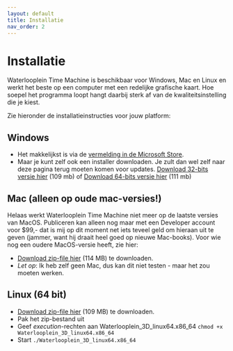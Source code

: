 ```yaml
---
layout: default
title: Installatie
nav_order: 2
---
```


# Installatie

Waterlooplein Time Machine is beschikbaar voor Windows, Mac en Linux en werkt het beste op een computer met een redelijke grafische kaart. Hoe soepel het programma loopt hangt daarbij sterk af van de kwaliteitsinstelling die je kiest.

Zie hieronder de installatieinstructies voor jouw platform:

## Windows

- Het makkelijkst is via de <a href='//www.microsoft.com/store/apps/9PFFX4W0P498'>vermelding in de Microsoft Store</a>.
- Maar je kunt zelf ook een installer downloaden. Je zult dan wel zelf naar deze pagina terug moeten komen voor updates. [Download 32-bits versie hier](https://github.com/ElmarJ/waterlooplein-timemachine/releases/latest/download/waterlooplein_timemachine_win32_setup.exe) (109 mb) of [Download 64-bits versie hier](https://github.com/ElmarJ/waterlooplein-timemachine/releases/latest/download/waterlooplein_timemachine_win64_setup.exe) (111 mb)

## Mac (alleen op oude mac-versies!)

Helaas werkt Waterlooplein Time Machine niet meer op de laatste versies van MacOS. Publiceren kan alleen nog maar met een Developer account voor $99,- dat is mij op dit moment net iets teveel geld om hieraan uit te geven (jammer, want hij draait heel goed op nieuwe Mac-books). Voor wie nog een oudere MacOS-versie heeft, zie hier:
- [Download zip-file hier](https://github.com/ElmarJ/waterlooplein-timemachine/releases/latest/download/waterlooplein_timemachine_mac.zip) (114 MB) te downloaden.
- *Let op*: Ik heb zelf geen Mac, dus kan dit niet testen - maar het zou moeten werken.

## Linux (64 bit)

- [Download zip-file hier](https://github.com/ElmarJ/waterlooplein-timemachine/releases/latest/download/linux_x86_64.zip) (109 MB) te downloaden.
- Pak het zip-bestand uit
- Geef *execution*-rechten aan Waterlooplein_3D_linux64.x86_64 ```chmod +x Waterlooplein_3D_linux64.x86_64```
- Start ```./Waterlooplein_3D_linux64.x86_64```
